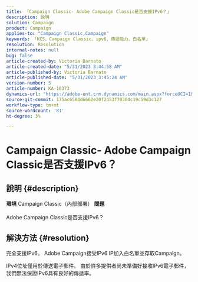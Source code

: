 ```yaml
---
title: 「Campaign Classic- Adobe Campaign Classic是否支援IPv6？」
description: 說明
solution: Campaign
product: Campaign
applies-to: "Campaign Classic,Campaign"
keywords: 「KCS、Campaign Classic、ipv6、傳遞能力、白名單」
resolution: Resolution
internal-notes: null
bug: false
article-created-by: Victoria Barnato
article-created-date: "5/31/2023 3:44:58 AM"
article-published-by: Victoria Barnato
article-published-date: "5/31/2023 3:45:24 AM"
version-number: 5
article-number: KA-16373
dynamics-url: "https://adobe-ent.crm.dynamics.com/main.aspx?forceUCI=1&pagetype=entityrecord&etn=knowledgearticle&id=66d40181-65ff-ed11-8f6e-6045bd006149"
source-git-commit: 175ac6584d6662e20f2453f70304c19c59d3c127
workflow-type: tm+mt
source-wordcount: '81'
ht-degree: 3%

---
```


# Campaign Classic- Adobe Campaign Classic是否支援IPv6？

## 說明 {#description}

<b>環境</b>
Campaign Classic（內部部署）
<b>問題</b><br><br>Adobe Campaign Classic是否支援IPv6？<br>

## 解決方法 {#resolution}


完全支援IPv6。 Adobe Campaign接受IPv6 IP加入白名單並存取Campaign。

IPv4位址僅用於傳送電子郵件。 由於許多提供者尚未準備好接收IPv6電子郵件，我們無法保證IPv6具有良好的傳遞率。
